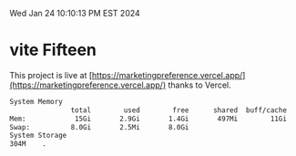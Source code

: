 Wed Jan 24 10:10:13 PM EST 2024

# vite Fifteen


This project is live at [https://marketingpreference.vercel.app/](https://marketingpreference.vercel.app/) thanks to Vercel.

```bash
System Memory
               total        used        free      shared  buff/cache   available
Mem:            15Gi       2.9Gi       1.4Gi       497Mi        11Gi        12Gi
Swap:          8.0Gi       2.5Mi       8.0Gi
System Storage
304M	.
```
```bash
